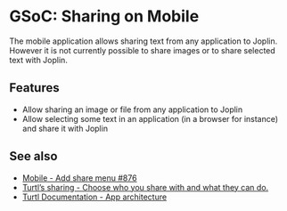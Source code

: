 # GSoC: Sharing on Mobile

The mobile application allows sharing text from any application to Joplin. However it is not currently possible to share images or to share selected text with Joplin.

## Features

- Allow sharing an image or file from any application to Joplin
- Allow selecting some text in an application (in a browser for instance) and share it with Joplin

## See also

- [Mobile - Add share menu #876](https://github.com/laurent22/joplin/issues/876)
- [Turtl’s sharing - Choose who you share with and what they can do.](https://turtlapp.com/features/)
- [Turtl Documentation - App architecture](https://turtlapp.com/docs/architecture)
